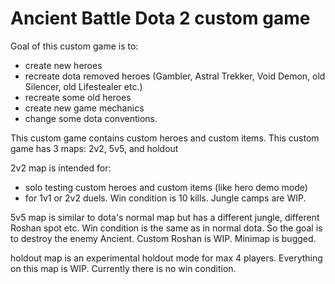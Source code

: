 # Ancient Battle Dota 2 custom game
Goal of this custom game is to:
* create new heroes
* recreate dota removed heroes (Gambler, Astral Trekker, Void Demon, old Silencer, old Lifestealer etc.)
* recreate some old heroes 
* create new game mechanics
* change some dota conventions.

This custom game contains custom heroes and custom items.
This custom game has 3 maps: 2v2, 5v5, and holdout

2v2 map is intended for:
* solo testing custom heroes and custom items (like hero demo mode)
* for 1v1 or 2v2 duels. Win condition is 10 kills.
Jungle camps are WIP.

5v5 map is similar to dota's normal map but has a different jungle, different Roshan spot etc.
Win condition is the same as in normal dota. So the goal is to destroy the enemy Ancient.
Custom Roshan is WIP.
Minimap is bugged.

holdout map is an experimental holdout mode for max 4 players.
Everything on this map is WIP.
Currently there is no win condition.

